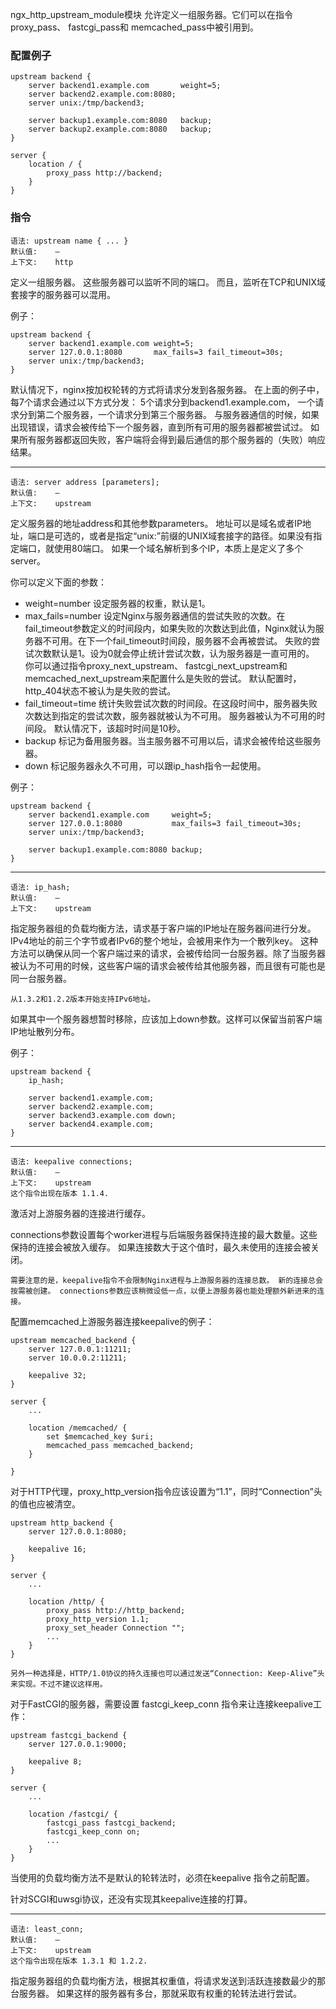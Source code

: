 ngx_http_upstream_module模块 允许定义一组服务器。它们可以在指令proxy_pass、 fastcgi_pass和 memcached_pass中被引用到。

### 配置例子
```
upstream backend {
    server backend1.example.com       weight=5;
    server backend2.example.com:8080;
    server unix:/tmp/backend3;

    server backup1.example.com:8080   backup;
    server backup2.example.com:8080   backup;
}

server {
    location / {
        proxy_pass http://backend;
    }
}
```

### 指令
```
语法:	upstream name { ... }
默认值:	—
上下文:	http
```

定义一组服务器。 这些服务器可以监听不同的端口。 而且，监听在TCP和UNIX域套接字的服务器可以混用。

例子：
```
upstream backend {
    server backend1.example.com weight=5;
    server 127.0.0.1:8080       max_fails=3 fail_timeout=30s;
    server unix:/tmp/backend3;
}
```

默认情况下，nginx按加权轮转的方式将请求分发到各服务器。 在上面的例子中，每7个请求会通过以下方式分发： 5个请求分到backend1.example.com， 一个请求分到第二个服务器，一个请求分到第三个服务器。 与服务器通信的时候，如果出现错误，请求会被传给下一个服务器，直到所有可用的服务器都被尝试过。 如果所有服务器都返回失败，客户端将会得到最后通信的那个服务器的（失败）响应结果。

---

```
语法:	server address [parameters];
默认值:	—
上下文:	upstream
```

定义服务器的地址address和其他参数parameters。 地址可以是域名或者IP地址，端口是可选的，或者是指定“unix:”前缀的UNIX域套接字的路径。如果没有指定端口，就使用80端口。 如果一个域名解析到多个IP，本质上是定义了多个server。

你可以定义下面的参数：

- weight=number 
    设定服务器的权重，默认是1。
- max_fails=number 
    设定Nginx与服务器通信的尝试失败的次数。在fail_timeout参数定义的时间段内，如果失败的次数达到此值，Nginx就认为服务器不可用。在下一个fail_timeout时间段，服务器不会再被尝试。 失败的尝试次数默认是1。设为0就会停止统计尝试次数，认为服务器是一直可用的。 你可以通过指令proxy_next_upstream、 fastcgi_next_upstream和 memcached_next_upstream来配置什么是失败的尝试。 默认配置时，http_404状态不被认为是失败的尝试。
- fail_timeout=time
    统计失败尝试次数的时间段。在这段时间中，服务器失败次数达到指定的尝试次数，服务器就被认为不可用。
    服务器被认为不可用的时间段。
    默认情况下，该超时时间是10秒。
- backup
    标记为备用服务器。当主服务器不可用以后，请求会被传给这些服务器。
- down
    标记服务器永久不可用，可以跟ip_hash指令一起使用。
    
例子：
```
upstream backend {
    server backend1.example.com     weight=5;
    server 127.0.0.1:8080           max_fails=3 fail_timeout=30s;
    server unix:/tmp/backend3;

    server backup1.example.com:8080 backup;
}
```

---

```
语法:	ip_hash;
默认值:	—
上下文:	upstream
```

指定服务器组的负载均衡方法，请求基于客户端的IP地址在服务器间进行分发。 IPv4地址的前三个字节或者IPv6的整个地址，会被用来作为一个散列key。 这种方法可以确保从同一个客户端过来的请求，会被传给同一台服务器。除了当服务器被认为不可用的时候，这些客户端的请求会被传给其他服务器，而且很有可能也是同一台服务器。

```从1.3.2和1.2.2版本开始支持IPv6地址。```

如果其中一个服务器想暂时移除，应该加上down参数。这样可以保留当前客户端IP地址散列分布。

例子：
```
upstream backend {
    ip_hash;

    server backend1.example.com;
    server backend2.example.com;
    server backend3.example.com down;
    server backend4.example.com;
}
```

---

```
语法:	keepalive connections;
默认值:	—
上下文:	upstream
这个指令出现在版本 1.1.4.
```

激活对上游服务器的连接进行缓存。

connections参数设置每个worker进程与后端服务器保持连接的最大数量。这些保持的连接会被放入缓存。 如果连接数大于这个值时，最久未使用的连接会被关闭。

```需要注意的是，keepalive指令不会限制Nginx进程与上游服务器的连接总数。 新的连接总会按需被创建。 connections参数应该稍微设低一点，以便上游服务器也能处理额外新进来的连接。```

配置memcached上游服务器连接keepalive的例子：
```
upstream memcached_backend {
    server 127.0.0.1:11211;
    server 10.0.0.2:11211;

    keepalive 32;
}

server {
    ...

    location /memcached/ {
        set $memcached_key $uri;
        memcached_pass memcached_backend;
    }

}
```

对于HTTP代理，proxy_http_version指令应该设置为“1.1”，同时“Connection”头的值也应被清空。
```
upstream http_backend {
    server 127.0.0.1:8080;

    keepalive 16;
}

server {
    ...

    location /http/ {
        proxy_pass http://http_backend;
        proxy_http_version 1.1;
        proxy_set_header Connection "";
        ...
    }
}
```

```另外一种选择是，HTTP/1.0协议的持久连接也可以通过发送“Connection: Keep-Alive”头来实现。不过不建议这样用。```

对于FastCGI的服务器，需要设置 fastcgi_keep_conn 指令来让连接keepalive工作：
```
upstream fastcgi_backend {
    server 127.0.0.1:9000;

    keepalive 8;
}

server {
    ...

    location /fastcgi/ {
        fastcgi_pass fastcgi_backend;
        fastcgi_keep_conn on;
        ...
    }
}
```

当使用的负载均衡方法不是默认的轮转法时，必须在keepalive 指令之前配置。

针对SCGI和uwsgi协议，还没有实现其keepalive连接的打算。

---
```
语法:	least_conn;
默认值:	—
上下文:	upstream
这个指令出现在版本 1.3.1 和 1.2.2.
```

指定服务器组的负载均衡方法，根据其权重值，将请求发送到活跃连接数最少的那台服务器。 如果这样的服务器有多台，那就采取有权重的轮转法进行尝试。